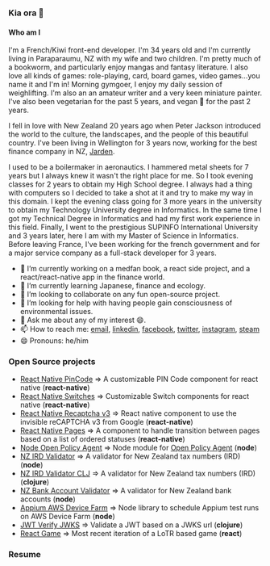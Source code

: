 ### Kia ora 👋

#### Who am I

I'm a French/Kiwi front-end developer.
I'm 34 years old and I'm currently living in Paraparaumu, NZ with my wife and two children.
I'm pretty much of a bookworm, and particularly enjoy mangas and fantasy literature. I also love all kinds of games: role-playing, card, board games, video games...you name it and I'm in! Morning gymgoer, I enjoy my daily session of weighlifting. I'm also an an amateur writer and a very keen miniature painter. I've also been vegetarian for the past 5 years, and vegan 🌱 for the past 2 years.

I fell in love with New Zealand 20 years ago when Peter Jackson introduced the world to the culture, the landscapes, and the people of this beautiful country. I've been living in Wellington for 3 years now, working for the best finance company in NZ, [Jarden](https://github.com/jarden-digital).

I used to be a boilermaker in aeronautics. I hammered metal sheets for 7 years but I always knew it wasn't the right place for me. So I took evening classes for 2 years to obtain my High School degree. I always had a thing with computers so I decided to take a shot at it and try to make my way in this domain. I kept the evening class going for 3 more years in the university to obtain my Technology University degree in Informatics. In the same time I got my Technical Degree in Informatics and had my first work experience in this field. Finally, I went to the prestigious SUPINFO International University and 3 years later, here I am with my Master of Science in Informatics. Before leaving France, I've been working for the french government and for a major service company as a full-stack developer for 3 years.

- 🔭 I’m currently working on a medfan book, a react side project, and a react/react-native app in the finance world.
- :green_book: I’m currently learning Japanese, finance and ecology. 
- 👯 I’m looking to collaborate on any fun open-source project.
- 🤔 I’m looking for help with having people gain consciousness of environmental issues.
- 💬 Ask me about any of my interest :smile:.
- 📫 How to reach me: [email](farnaultjeremy@gmail.com), [linkedin](https://www.linkedin.com/in/j%C3%A9r%C3%A9my-farnault-817027b9/), [facebook](https://www.facebook.com/johnronaldreuel.mccartney), [twitter](https://www.facebook.com/johnronaldreuel.mccartney), [instagram](https://www.instagram.com/jeremyfarnault/), [steam](https://steamcommunity.com/profiles/76561197983321338/)
- 😄 Pronouns: he/him

### Open Source projects

* [React Native PinCode](https://github.com/jarden-digital/react-native-pincode) => A customizable PIN Code component for react native (**react-native**)
* [React Native Switches](https://github.com/jarden-digital/react-native-switches) => Customizable Switch components for react native (**react-native**)
* [React Native Recaptcha v3](https://github.com/jarden-digital/react-native-recaptchav3) => React native component to use the invisible reCAPTCHA v3 from Google (**react-native**)
* [React Native Pages](https://github.com/jarden-digital/react-native-pages) => A component to handle transition between pages based on a list of ordered statuses (**react-native**)
* [Node Open Policy Agent](https://github.com/jarden-digital/node-open-policy-agent) => Node module for [Open Policy Agent](https://github.com/open-policy-agent/opa) (**node**)
* [NZ IRD Validator](https://github.com/jarden-digital/nz-ird-validator) => A validator for New Zealand tax numbers (IRD) (**node**)
* [NZ IRD Validator CLJ](https://github.com/jarden-digital/nz-ird-validator-clj) => A validator for New Zealand tax numbers (IRD) (**clojure**)
* [NZ Bank Account Validator](https://github.com/jarden-digital/nz-bank-account-validator) => A validator for New Zealand bank accounts (**node**)
* [Appium AWS Device Farm](https://github.com/jarden-digital/appium-aws-device-farm) => Node library to schedule Appium test runs on AWS Device Farm (**node**)
* [JWT Verify JWKS](https://github.com/jarden-digital/jwt-verify-jwks) => Validate a JWT based on a JWKS url (**clojure**)
* [React Game](https://github.com/Haskkor/react-game) => Most recent iteration of a LoTR based game (**react**)

### Resume




